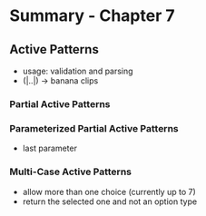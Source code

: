 # Summary - Chapter 7

## Active Patterns

- usage: validation and parsing
- (|..|) -> banana clips

### Partial Active Patterns

### Parameterized Partial Active Patterns

- last parameter

### Multi-Case Active Patterns

- allow more than one choice (currently up to 7)
- return the selected one and not an option type
